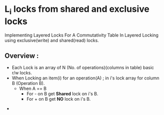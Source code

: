 # L<sub>i</sub> locks from shared and exclusive locks
Implementing Layered Locks For A Commutativity Table In Layered Locking using exclusive(write) and shared(read) locks.
## Overview :
- Each Lock is an array of N (No. of operations)(columns in table) basic r/w locks.
- When Locking an item(i) for an operation(A) ; in i's lock array for column B (Operation B).
  + When A == B
    * For - on B get **Shared** lock on i's B.
    * For + on B get **NO** lock on i's B.
* 
